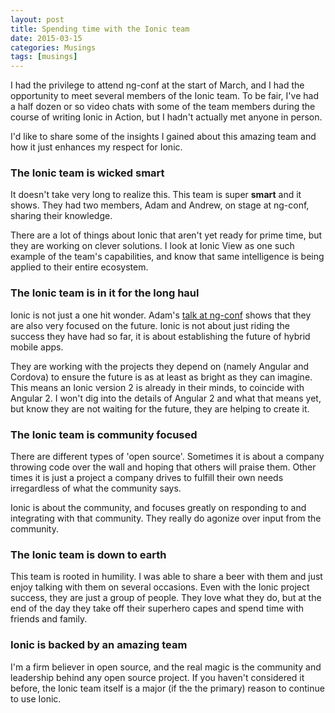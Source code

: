 ```yaml
---
layout: post
title: Spending time with the Ionic team
date: 2015-03-15
categories: Musings
tags: [musings]
---
```

I had the privilege to attend ng-conf at the start of March, and I had the opportunity to meet several members of the Ionic team. To be fair, I've had a half dozen or so video chats with some of the team members during the course of writing Ionic in Action, but I hadn't actually met anyone in person.

I'd like to share some of the insights I gained about this amazing team and how it just enhances my respect for Ionic.

### The Ionic team is wicked smart

It doesn't take very long to realize this. This team is super **smart** and it shows. They had two members, Adam and Andrew, on stage at ng-conf, sharing their knowledge.

There are a lot of things about Ionic that aren't yet ready for prime time, but they are working on clever solutions. I look at Ionic View as one such example of the team's capabilities, and know that same intelligence is being applied to their entire ecosystem.

### The Ionic team is in it for the long haul

Ionic is not just a one hit wonder. Adam's [talk at ng-conf](https://www.youtube.com/watch?v=wvr11fvCeu4) shows that they are also very focused on the future. Ionic is not about just riding the success they have had so far, it is about establishing the future of hybrid mobile apps.

They are working with the projects they depend on (namely Angular and Cordova) to ensure the future is as at least as bright as they can imagine. This means an Ionic version 2 is already in their minds, to coincide with Angular 2. I won't dig into the details of Angular 2 and what that means yet, but know they are not waiting for the future, they are helping to create it.

### The Ionic team is community focused

There are different types of 'open source'. Sometimes it is about a company throwing code over the wall and hoping that others will praise them. Other times it is just a project a company drives to fulfill their own needs irregardless of what the community says.

Ionic is about the community, and focuses greatly on responding to and integrating with that community. They really do agonize over input from the community.

### The Ionic team is down to earth

This team is rooted in humility. I was able to share a beer with them and just enjoy talking with them on several occasions. Even with the Ionic project success, they are just a group of people. They love what they do, but at the end of the day they take off their superhero capes and spend time with friends and family.

### Ionic is backed by an amazing team

I'm a firm believer in open source, and the real magic is the community and leadership behind any open source project. If you haven't considered it before, the Ionic team itself is a major (if the the primary) reason to continue to use Ionic.
